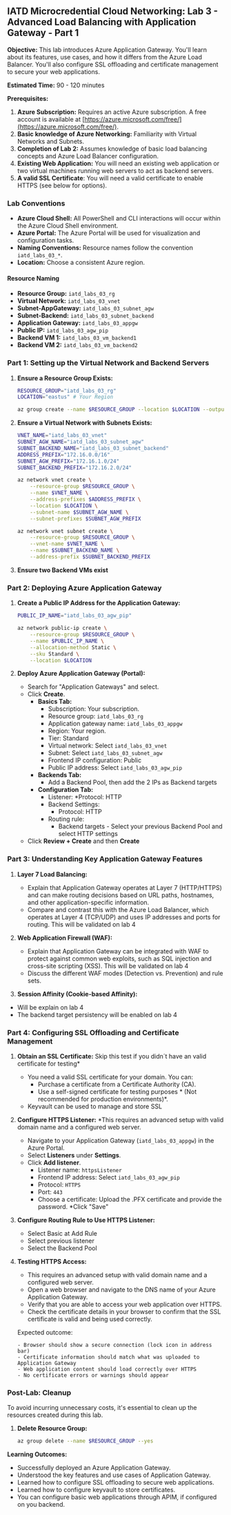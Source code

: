 ## IATD Microcredential Cloud Networking: Lab 3 - Advanced Load Balancing with Application Gateway - Part 1

**Objective:** This lab introduces Azure Application Gateway. You'll learn about its features, use cases, and how it differs from the Azure Load Balancer. You'll also configure SSL offloading and certificate management to secure your web applications.

**Estimated Time:** 90 - 120 minutes

**Prerequisites:**

1.  **Azure Subscription:** Requires an active Azure subscription. A free account is available at [https://azure.microsoft.com/free/](https://azure.microsoft.com/free/).
2.  **Basic knowledge of Azure Networking:** Familiarity with Virtual Networks and Subnets.
3.  **Completion of Lab 2:** Assumes knowledge of basic load balancing concepts and Azure Load Balancer configuration.
4.  **Existing Web Application:** You will need an existing web application or two virtual machines running web servers to act as backend servers.
5.   **A valid SSL Certificate**: You will need a valid certificate to enable HTTPS (see below for options).

### Lab Conventions

*   **Azure Cloud Shell:** All PowerShell and CLI interactions will occur within the Azure Cloud Shell environment.
*   **Azure Portal:** The Azure Portal will be used for visualization and configuration tasks.
*   **Naming Conventions:** Resource names follow the convention `iatd_labs_03_*`.
*   **Location:** Choose a consistent Azure region.

#### Resource Naming

*   **Resource Group:** `iatd_labs_03_rg`
*   **Virtual Network:** `iatd_labs_03_vnet`
*   **Subnet-AppGateway:** `iatd_labs_03_subnet_agw`
*   **Subnet-Backend:** `iatd_labs_03_subnet_backend`
*   **Application Gateway:** `iatd_labs_03_appgw`
*   **Public IP:** `iatd_labs_03_agw_pip`
*   **Backend VM 1:** `iatd_labs_03_vm_backend1`
*   **Backend VM 2:** `iatd_labs_03_vm_backend2`

### Part 1: Setting up the Virtual Network and Backend Servers

1.  **Ensure a Resource Group Exists:**

    ```bash
    RESOURCE_GROUP="iatd_labs_03_rg"
    LOCATION="eastus" # Your Region

    az group create --name $RESOURCE_GROUP --location $LOCATION --output json --only-show-errors
    ```

2.  **Ensure a Virtual Network with Subnets Exists:**

    ```bash
    VNET_NAME="iatd_labs_03_vnet"
    SUBNET_AGW_NAME="iatd_labs_03_subnet_agw"
    SUBNET_BACKEND_NAME="iatd_labs_03_subnet_backend"
    ADDRESS_PREFIX="172.16.0.0/16"
    SUBNET_AGW_PREFIX="172.16.1.0/24"
    SUBNET_BACKEND_PREFIX="172.16.2.0/24"

    az network vnet create \
        --resource-group $RESOURCE_GROUP \
        --name $VNET_NAME \
        --address-prefixes $ADDRESS_PREFIX \
        --location $LOCATION \
        --subnet-name $SUBNET_AGW_NAME \
        --subnet-prefixes $SUBNET_AGW_PREFIX

    az network vnet subnet create \
        --resource-group $RESOURCE_GROUP \
        --vnet-name $VNET_NAME \
        --name $SUBNET_BACKEND_NAME \
        --address-prefix $SUBNET_BACKEND_PREFIX
    ```

3.  **Ensure two Backend VMs exist**

### Part 2: Deploying Azure Application Gateway

1.  **Create a Public IP Address for the Application Gateway:**

    ```bash
    PUBLIC_IP_NAME="iatd_labs_03_agw_pip"

    az network public-ip create \
        --resource-group $RESOURCE_GROUP \
        --name $PUBLIC_IP_NAME \
        --allocation-method Static \
        --sku Standard \
        --location $LOCATION
    ```

2.  **Deploy Azure Application Gateway (Portal):**

    *   Search for "Application Gateways" and select.
    *   Click **Create**.
        *   **Basics Tab:**
            *   Subscription: Your subscription.
            *   Resource group: `iatd_labs_03_rg`
            *   Application gateway name: `iatd_labs_03_appgw`
            *   Region: Your region.
            *   Tier: Standard
            *   Virtual network: Select `iatd_labs_03_vnet`
            *   Subnet: Select `iatd_labs_03_subnet_agw`
            *   Frontend IP configuration: Public
            *   Public IP address: Select `iatd_labs_03_agw_pip`
        *   **Backends Tab:**
            * Add a Backend Pool, then add the 2 IPs as Backend targets
        *   **Configuration Tab:**
            * Listener:
                *Protocol: HTTP
            * Backend Settings:
                * Protocol: HTTP
            * Routing rule:
                * Backend targets - Select your previous Backend Pool and select HTTP settings
    * Click **Review + Create** and then **Create**

### Part 3: Understanding Key Application Gateway Features

1.  **Layer 7 Load Balancing:**
    *   Explain that Application Gateway operates at Layer 7 (HTTP/HTTPS) and can make routing decisions based on URL paths, hostnames, and other application-specific information.
    *   Compare and contrast this with the Azure Load Balancer, which operates at Layer 4 (TCP/UDP) and uses IP addresses and ports for routing.
    This will be validated on lab 4

2.  **Web Application Firewall (WAF):**
    *   Explain that Application Gateway can be integrated with WAF to protect against common web exploits, such as SQL injection and cross-site scripting (XSS). This will be validated on lab 4
    *   Discuss the different WAF modes (Detection vs. Prevention) and rule sets.

3.  **Session Affinity (Cookie-based Affinity):**
  * Will be explain on lab 4
   * The backend target persistency will be enabled on lab 4

### Part 4: Configuring SSL Offloading and Certificate Management

1.  **Obtain an SSL Certificate:**
Skip this test if you didn´t have an valid certificate for testing*
    *  You need a valid SSL certificate for your domain. You can:
        *   Purchase a certificate from a Certificate Authority (CA).
        *   Use a self-signed certificate for testing purposes * (Not recommended for production environments)*.
    * Keyvault can be used to manage and store SSL
2.  **Configure HTTPS Listener:**
    *This requires an advanced setup with valid domain name and a configured web server.

    *   Navigate to your Application Gateway (`iatd_labs_03_appgw`) in the Azure Portal.
    *   Select **Listeners** under **Settings**.
    *   Click **Add listener**.
        *   Listener name: `httpsListener`
        *   Frontend IP address: Select `iatd_labs_03_agw_pip`
        *   Protocol: `HTTPS`
        *   Port: `443`
        *   Choose a certificate: Upload the .PFX certificate and provide the password.
    *Click "Save"

3.  **Configure Routing Rule to Use HTTPS Listener:**

    * Select Basic at Add Rule
    * Select previous listener
    * Select the Backend Pool

4.  **Testing HTTPS Access:**
    * This requires an advanced setup with valid domain name and a configured web server.
    *   Open a web browser and navigate to the DNS name of your Azure Application Gateway.
    *   Verify that you are able to access your web application over HTTPS.
    *   Check the certificate details in your browser to confirm that the SSL certificate is valid and being used correctly.

    Expected outcome:
    ```
    - Browser should show a secure connection (lock icon in address bar)
    - Certificate information should match what was uploaded to Application Gateway
    - Web application content should load correctly over HTTPS
    - No certificate errors or warnings should appear
    ```

### Post-Lab: Cleanup

To avoid incurring unnecessary costs, it's essential to clean up the resources created during this lab.

1.  **Delete Resource Group:**

    ```bash
    az group delete --name $RESOURCE_GROUP --yes
    ```

**Learning Outcomes:**

*   Successfully deployed an Azure Application Gateway.
*   Understood the key features and use cases of Application Gateway.
*   Learned how to configure SSL offloading to secure web applications.
*   Learned how to configure keyvault to store certificates.
*   You can configure basic web applications through APIM, if configured on you backend.
